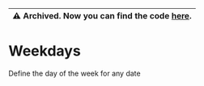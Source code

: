 | :warning: Archived. Now you can find the code [here](https://gist.github.com/yeswell/397d0030d66d961a5fe2cef76ed522b1). |
| --- |

# Weekdays
Define the day of the week for any date
